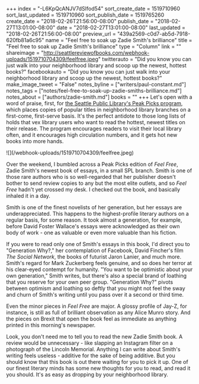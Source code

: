 +++
index = "-L6KpQcANJV7dSIfod54"
sort_create_date = 1519710960
sort_last_updated = 1519710960
sort_publish_date = 1519765260
create_date = "2018-02-26T21:56:00-08:00"
publish_date = "2018-02-27T13:01:00-08:00"
date = "2018-02-27T13:01:00-08:00"
last_updated = "2018-02-26T21:56:00-08:00"
preview_url = "439a2569-c0d7-ab5d-7918-620fb81a6c95"
name = "Feel free to soak up Zadie Smith's brilliance"
title = "Feel free to soak up Zadie Smith's brilliance"
type = "Column"
link = ""
shareimage = "http://seattlereviewofbooks.com/webhook-uploads/1519710704309/feelfree.jpeg"
twitterauto = "Did you know you can just walk into your neighborhood library and scoop up the newest, hottest books?"
facebookauto = "Did you know you can just walk into your neighborhood library and scoop up the newest, hottest books?"
make_image_tweet = "False"
notes_byline = ["writers/paul-constant.md"]
notes_tags = ["notes/feel-free-to-soak-up-zadie-smiths-brilliance.md"]
notes_about = ["authors/zadie-smith.md"]
books = ""
+++
Let's open with a word of praise, first, for [the Seattle Public Library's Peak Picks program](http://www.spl.org/library-collection/books-movies-and-music/peak-picks), which places copies of popular titles in neighborhood library branches on a first-come, first-serve basis. It's the perfect antidote to those long lists of holds that vex library users who want to read the hottest, newest titles on their release. The program encourages readers to visit their local library often, and it encourages high circulation numbers, and it gets hot new books into more hands.

<p class="image-left">![](/webhook-uploads/1519710704309/feelfree.jpeg)</p>

Over the weekend, I bumbled across a Peak Picks edition of *Feel Free*, Zadie Smith's newest book of essays, in a small SPL branch. Smith is one of those rare authors who is so well-regarded that her publisher doesn't bother to send review copies to any but the most elite outlets, and so *Feel Free* hadn't yet crossed my desk. I checked out the book, and basically inhaled it in a day.

Smith is one of the finest novelists of her generation, but her essays are underappreciated. This happens to the highest-profile literary authors on a regular basis, for some reason. It took almost a generation, for example, before David Foster Wallace's essays were acknowledged as their own body of work - one as valuable or even more valuable than his fiction.

If you were to read only one of Smith's essays in this book, I'd direct you to "Generation Why?," her contemplation of Facebook, David Fincher's film *The Social Network*, the books of futurist Jaron Lanier, and much more. Smith's regard for Mark Zuckerberg feels genuine, and so does her terror at his clear-eyed contempt for humanity. "You want to be optimistic about your own generation," Smith writes, but there's also a special brand of loathing that you reserve for your own peer group. "Generation Why?" pivots between optimism and loathing so deftly that you might not feel the sway and churn of Smith's writing until you pass over it a second or third time.

Even the minor pieces in *Feel Free* are major. A glossy profile of Jay-Z, for instance, is still as full of brilliant observation as any Alice Munro story. And the pieces on Brexit that open the book feel as immediate as anything printed in this morning's newspaper. 

Look, you don't need me to tell you to read the new Zadie Smith book. A review would be unnecessary - like slapping an Instagram filter on a photograph of the Lincoln Memorial. Anything I can write about Smith's writing feels useless - additive for the sake of being additive. But you should know that this book is out there waiting for you to pick it up. One of our finest literary minds has some new thoughts for you to read, and read it you should. It's as easy as dropping by your neighborhood library.
